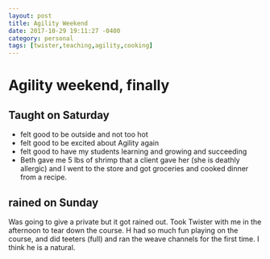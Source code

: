 ```yaml
---
layout: post
title: Agility Weekend
date: 2017-10-29 19:11:27 -0400
category: personal
tags: [twister,teaching,agility,cooking]
---
```


# Agility weekend, finally

## Taught on Saturday
* felt good to be outside and not too hot
* felt good to be excited about Agility again
* felt good to have my students learning and growing and succeeding
* Beth gave me 5 lbs of shrimp that a client gave her (she is deathly allergic) and I went to the store and got groceries and cooked dinner from a recipe.

## rained on Sunday
Was going to give a private but it got rained out. Took Twister with me in the afternoon to tear down the course. H had so much fun playing on the course, and did teeters (full) and ran the weave channels for the first time. I think he is a natural.

